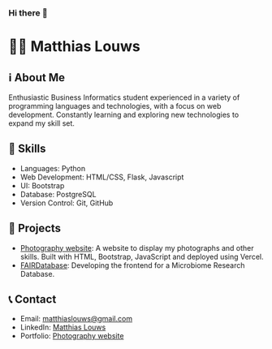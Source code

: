 ### Hi there 👋
# 👨‍💻 Matthias Louws

## ℹ️ About Me
Enthusiastic Business Informatics student experienced in a variety of programming languages and technologies, with a focus on web development. Constantly learning and exploring new technologies to expand my skill set.

## 💼 Skills
- Languages: Python
- Web Development: HTML/CSS, Flask, Javascript
- UI: Bootstrap
- Database: PostgreSQL
- Version Control: Git, GitHub

## 🚀 Projects
- [Photography website](matthias.photography): A website to display my photographs and other skills. Built with HTML, Bootstrap, JavaScript and deployed using Vercel. 
- [FAIRDatabase](https://github.com/SheratonMV/FAIRDatabase): Developing the frontend for a Microbiome Research Database. 


## 📞 Contact
- Email: matthiaslouws@gmail.com
- LinkedIn: [Matthias Louws](https://www.linkedin.com/in/matthiaslouws/)
- Portfolio: [Photography website](https://matthias.photography)
